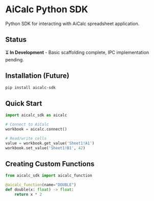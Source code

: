 # AiCalc Python SDK

Python SDK for interacting with AiCalc spreadsheet application.

## Status
⏳ **In Development** - Basic scaffolding complete, IPC implementation pending.

## Installation (Future)
```bash
pip install aicalc-sdk
```

## Quick Start
```python
import aicalc_sdk as aicalc

# Connect to AiCalc
workbook = aicalc.connect()

# Read/write cells
value = workbook.get_value('Sheet1!A1')
workbook.set_value('Sheet1!B1', 42)
```

## Creating Custom Functions
```python
from aicalc_sdk import aicalc_function

@aicalc_function(name="DOUBLE")
def double(x: float) -> float:
    return x * 2
```
